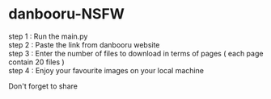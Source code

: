 # danbooru-NSFW

step 1 : Run the main.py<br />
step 2 : Paste the link from danbooru website <br />
step 3 : Enter the number of files to download in terms of pages ( each page contain 20 files )<br />
step 4 : Enjoy your favourite images on your local machine <br />

Don't forget to share
